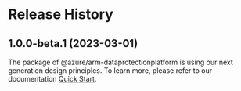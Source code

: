 # Release History
    
## 1.0.0-beta.1 (2023-03-01)

The package of @azure/arm-dataprotectionplatform is using our next generation design principles. To learn more, please refer to our documentation [Quick Start](https://aka.ms/js-track2-quickstart).
